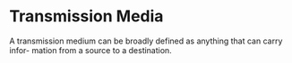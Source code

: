 # Transmission Media
A transmission medium can be broadly defined as anything that can carry infor- mation from a source to a destination.
